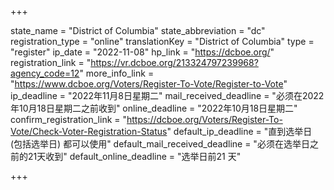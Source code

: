 +++

state_name = "District of Columbia"
state_abbreviation = "dc"
registration_type = "online"
translationKey = "District of Columbia"
type = "register"
ip_date = "2022-11-08"
hp_link = "https://dcboe.org/"
registration_link = "https://vr.dcboe.org/213324797239968?agency_code=12"
more_info_link = "https://www.dcboe.org/Voters/Register-To-Vote/Register-to-Vote"
ip_deadline = "2022年11月8日星期二"
mail_received_deadline = "必须在2022年10月18日星期二之前收到"
online_deadline = "2022年10月18日星期二"
confirm_registration_link = "https://dcboe.org/Voters/Register-To-Vote/Check-Voter-Registration-Status"
default_ip_deadline = "直到选举日 (包括选举日) 都可以使用"
default_mail_received_deadline = "必须在选举日之前的21天收到"
default_online_deadline = "选举日前21 天"

+++
